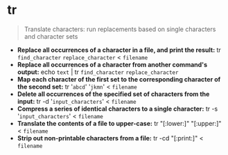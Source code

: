 # tr
> Translate characters: run replacements based on single characters and character sets
- **Replace all occurrences of a character in a file, and print the result:**
tr `find_character` `replace_character` < `filename`
- **Replace all occurrences of a character from another command's output:**
echo `text` | tr `find_character` `replace_character`
- **Map each character of the first set to the corresponding character of the second set:**
tr '`abcd`' '`jkmn`' < `filename`
- **Delete all occurrences of the specified set of characters from the input:**
tr -d '`input_characters`' < `filename`
- **Compress a series of identical characters to a single character:**
tr -s '`input_characters`' < `filename`
- **Translate the contents of a file to upper-case:**
tr "[:lower:]" "[:upper:]" < `filename`
- **Strip out non-printable characters from a file:**
tr -cd "[:print:]" < `filename`
